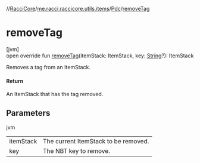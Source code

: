 //[RacciCore](../../../index.md)/[me.racci.raccicore.utils.items](../index.md)/[Pdc](index.md)/[removeTag](remove-tag.md)

# removeTag

[jvm]\
open override fun [removeTag](remove-tag.md)(itemStack: ItemStack, key: [String](https://kotlinlang.org/api/latest/jvm/stdlib/kotlin/-string/index.html)?): ItemStack

Removes a tag from an ItemStack.

#### Return

An ItemStack that has the tag removed.

## Parameters

jvm

| | |
|---|---|
| itemStack | The current ItemStack to be removed. |
| key | The NBT key to remove. |
